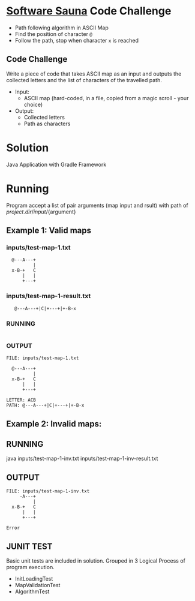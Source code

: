 # [Software Sauna](https://www.softwaresauna.com/) Code Challenge

- Path following algorithm in ASCII Map
- Find the position of character `@`
- Follow the path, stop when character `x` is reached

## Code Challenge

Write a piece of code that takes ASCII map as an input and outputs the collected letters and the list of characters of the travelled path.

  - Input: 
    - ASCII map (hard-coded, in a file, copied from a magic scroll - your choice)
  - Output:
    - Collected letters
    - Path as characters
    
    
# Solution
Java Application with Gradle Framework

# Running
Program accept a list of pair arguments (map input and rsult) with path of ${project.dir}/input/${argument}



## Example 1: Valid maps

### inputs/test-map-1.txt

```
  @---A---+
          |
  x-B-+   C
      |   |
      +---+
```

### inputs/test-map-1-result.txt
```ACB
   @---A---+|C|+---+|+-B-x
```

### RUNNING 
```java inputs/test-map-1.txt inputs/test-map-1-result.txt

```

### OUTPUT
```
FILE: inputs/test-map-1.txt

  @---A---+
          |
  x-B-+   C
      |   |
      +---+

LETTER: ACB
PATH: @---A---+|C|+---+|+-B-x
```

## Example 2: Invalid maps:

## RUNNING 
java inputs/test-map-1-inv.txt inputs/test-map-1-inv-result.txt

## OUTPUT
```
FILE: inputs/test-map-1-inv.txt
     -A---+
          |
  x-B-+   C
      |   |
      +---+

Error

```

## JUNIT TEST
Basic unit tests are included in solution. Grouped in 3 Logical Process of program execution.
  - InitLoadingTest
  - MapValidationTest
  - AlgorithmTest




